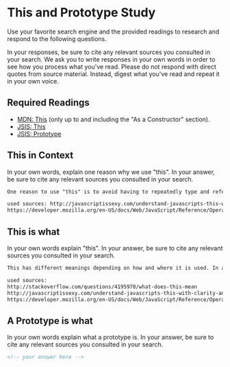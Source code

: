 # This and Prototype Study

Use your favorite search engine and the provided readings to research and
respond to the following questions.

In your responses, be sure to cite any relevant sources you consulted in your
search. We ask you to write responses in your own words in order to see how you
process what you've read. Please do not respond with direct quotes from source
material. Instead, digest what you've read and repeat it in your own voice.

## Required Readings

-   [MDN: This](https://developer.mozilla.org/en-US/docs/Web/JavaScript/Reference/Operators/this)
(only up to and including the "As a Constructor" section).
-   [JSIS: This](http://javascriptissexy.com/understand-javascripts-this-with-clarity-and-master-it/)
-   [JSIS: Prototype](http://javascriptissexy.com/javascript-prototype-in-plain-detailed-language/)

## This in Context

In your own words, explain one reason why we use "this". In your answer, be
sure to cite any relevant sources you consulted in your search.

```md
One reason to use "this" is to avoid having to repeatedly type and refer to an object and its property every time you want to call it after a change has been made to the declared object and property value.

used sources: http://javascriptissexy.com/understand-javascripts-this-with-clarity-and-master-it and
https://developer.mozilla.org/en-US/docs/Web/JavaScript/Reference/Operators/this
```

## This is what

In your own words explain "this".  In your answer, be
sure to cite any relevant sources you consulted in your search.

```md
This has different meanings depending on how and where it is used. In a function, this can refer to the object and property that you have just previously declared and defined. if you change those properties, this will change along with it when the function is run. If this is used outside of a function, it can take on a different meaning and refer to variables that may or may not be in your control. This can help you specify which variables you mean to use.

used sources:
http://stackoverflow.com/questions/4195970/what-does-this-mean
http://javascriptissexy.com/understand-javascripts-this-with-clarity-and-master-it and
https://developer.mozilla.org/en-US/docs/Web/JavaScript/Reference/Operators/this

```

## A Prototype is what

In your own words explain what a prototype is.  In your answer, be
sure to cite any relevant sources you consulted in your search.

```md
<!-- your answer here -->
```
